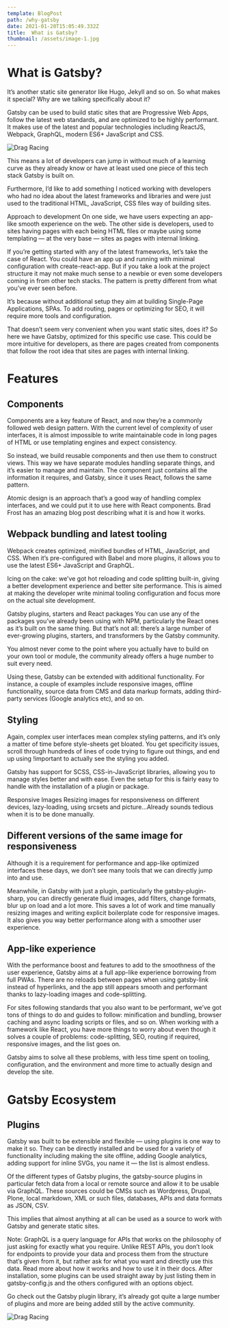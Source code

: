 ```yaml
---
template: BlogPost
path: /why-gatsby
date: 2021-01-20T15:05:49.332Z
title:  What is Gatsby?
thumbnail: /assets/image-1.jpg
---
```



# What is Gatsby?


It’s another static site generator like Hugo, Jekyll and so on. So what makes it special? Why are we talking specifically about it?

Gatsby can be used to build static sites that are Progressive Web Apps, follow the latest web standards, and are optimized to be highly performant. It makes use of the latest and popular technologies including ReactJS, Webpack, GraphQL, modern ES6+ JavaScript and CSS.

![Drag Racing](/assets/a.png)

This means a lot of developers can jump in without much of a learning curve as they already know or have at least used one piece of this tech stack Gatsby is built on.

Furthermore, I’d like to add something I noticed working with developers who had no idea about the latest frameworks and libraries and were just used to the traditional HTML, JavaScript, CSS files way of building sites.

Approach to development
On one side, we have users expecting an app-like smooth experience on the web. The other side is developers, used to sites having pages with each being HTML files or maybe using some templating — at the very base — sites as pages with internal linking.

If you’re getting started with any of the latest frameworks, let’s take the case of React. You could have an app up and running with minimal configuration with create-react-app. But if you take a look at the project structure it may not make much sense to a newbie or even some developers coming in from other tech stacks. The pattern is pretty different from what you’ve ever seen before.

It’s because without additional setup they aim at building Single-Page Applications, SPAs. To add routing, pages or optimizing for SEO, it will require more tools and configuration.

That doesn’t seem very convenient when you want static sites, does it? So here we have Gatsby, optimized for this specific use case. This could be more intuitive for developers, as there are pages created from components that follow the root idea that sites are pages with internal linking.

# Features

## Components
Components are a key feature of React, and now they’re a commonly followed web design pattern. With the current level of complexity of user interfaces, it is almost impossible to write maintainable code in long pages of HTML or use templating engines and expect consistency.

So instead, we build reusable components and then use them to construct views. This way we have separate modules handling separate things, and it’s easier to manage and maintain. The component just contains all the information it requires, and Gatsby, since it uses React, follows the same pattern.

Atomic design is an approach that’s a good way of handling complex interfaces, and we could put it to use here with React components. Brad Frost has an amazing blog post describing what it is and how it works.

## Webpack bundling and latest tooling
Webpack creates optimized, minified bundles of HTML, JavaScript, and CSS. When it’s pre-configured with Babel and more plugins, it allows you to use the latest ES6+ JavaScript and GraphQL.

Icing on the cake: we’ve got hot reloading and code splitting built-in, giving a better development experience and better site performance. This is aimed at making the developer write minimal tooling configuration and focus more on the actual site development.

Gatsby plugins, starters and React packages
You can use any of the packages you’ve already been using with NPM, particularly the React ones as it’s built on the same thing. But that’s not all: there’s a large number of ever-growing plugins, starters, and transformers by the Gatsby community.

You almost never come to the point where you actually have to build on your own tool or module, the community already offers a huge number to suit every need.

Using these, Gatsby can be extended with additional functionality. For instance, a couple of examples include responsive images, offline functionality, source data from CMS and data markup formats, adding third-party services (Google analytics etc), and so on.

## Styling
Again, complex user interfaces mean complex styling patterns, and it’s only a matter of time before style-sheets get bloated. You get specificity issues, scroll through hundreds of lines of code trying to figure out things, and end up using !important to actually see the styling you added.

Gatsby has support for SCSS, CSS-in-JavaScript libraries, allowing you to manage styles better and with ease. Even the setup for this is fairly easy to handle with the installation of a plugin or package.

Responsive Images
Resizing images for responsiveness on different devices, lazy-loading, using srcsets and picture…Already sounds tedious when it is to be done manually.


## Different versions of the same image for responsiveness

Although it is a requirement for performance and app-like optimized interfaces these days, we don’t see many tools that we can directly jump into and use.

Meanwhile, in Gatsby with just a plugin, particularly the gatsby-plugin-sharp, you can directly generate fluid images, add filters, change formats, blur up on load and a lot more. This saves a lot of work and time manually resizing images and writing explicit boilerplate code for responsive images. It also gives you way better performance along with a smoother user experience.

## App-like experience
With the performance boost and features to add to the smoothness of the user experience, Gatsby aims at a full app-like experience borrowing from full PWAs. There are no reloads between pages when using gatsby-link instead of hyperlinks, and the app still appears smooth and performant thanks to lazy-loading images and code-splitting.

For sites following standards that you also want to be performant, we’ve got tons of things to do and guides to follow: minification and bundling, browser caching and async loading scripts or files, and so on. When working with a framework like React, you have more things to worry about even though it solves a couple of problems: code-splitting, SEO, routing if required, responsive images, and the list goes on.

Gatsby aims to solve all these problems, with less time spent on tooling, configuration, and the environment and more time to actually design and develop the site.

#  Gatsby Ecosystem
## Plugins
Gatsby was built to be extensible and flexible — using plugins is one way to make it so. They can be directly installed and be used for a variety of functionality including making the site offline, adding Google analytics, adding support for inline SVGs, you name it — the list is almost endless.

Of the different types of Gatsby plugins, the gatsby-source plugins in particular fetch data from a local or remote source and allow it to be usable via GraphQL. These sources could be CMSs such as Wordpress, Drupal, Plone, local markdown, XML or such files, databases, APIs and data formats as JSON, CSV.

This implies that almost anything at all can be used as a source to work with Gatsby and generate static sites.

Note: GraphQL is a query language for APIs that works on the philosophy of just asking for exactly what you require. Unlike REST APIs, you don’t look for endpoints to provide your data and process them from the structure that’s given from it, but rather ask for what you want and directly use this data. Read more about how it works and how to use it in their docs.
After installation, some plugins can be used straight away by just listing them in gatsby-config.js and the others configured with an options object.

Go check out the Gatsby plugin library, it’s already got quite a large number of plugins and more are being added still by the active community.

![Drag Racing](/assets/b.png)